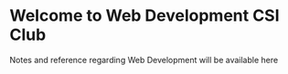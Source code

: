 # **Welcome to Web Development CSI Club**

Notes and reference regarding Web Development will be available here
